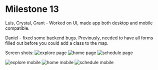# Milestone 13

Luis, Crystal, Grant - Worked on UI, made app both desktop and mobile compatible.

Daniel - fixed some backend bugs. Previously, needed to have all forms filled out before you could add a class to the map. 

Screen shots:
![explore page](https://github.com/dssung/COGS121-NONAME/blob/master/Planning/MS13images/explore%20page.png)
![home page](https://github.com/dssung/COGS121-NONAME/blob/master/Planning/MS13images/home%20page.png)
![schedule page](https://github.com/dssung/COGS121-NONAME/blob/master/Planning/MS13images/schedule%20page.png)

![explore mobile](https://github.com/dssung/COGS121-NONAME/blob/master/Planning/MS13images/explore%20mobile.png)
![home mobile](https://github.com/dssung/COGS121-NONAME/blob/master/Planning/MS13images/home%20mobile.png)
![schedule mobile](https://github.com/dssung/COGS121-NONAME/blob/master/Planning/MS13images/mobile%20schedule.png)